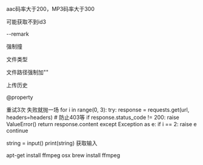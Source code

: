 aac码率大于200，MP3码率大于300

可能获取不到id3

--remark

强制撞

文件类型

文件路径强制加""


上传历史

@property

重试3次 失败就抛一场
 for i in range(0, 3):
            try:
                response = requests.get(url, headers=headers)
                # 防止403等
                if response.status_code != 200:
                    raise ValueError()
                return response.content
            except Exception as e:
                if i == 2:
                    raise e
                continue

string = input()
print(string)
获取输入

apt-get install ffmpeg 
osx brew install ffmpeg